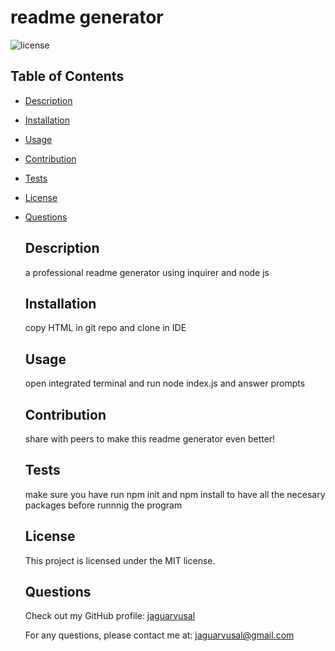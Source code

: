# readme generator

  ![license](https://img.shields.io/badge/license-MIT-blue.svg)

  ## Table of Contents

- [Description](#description)
- [Installation](#installation)
- [Usage](#usage)
- [Contribution](#contribution)
- [Tests](#tests)
- [License](#license)
- [Questions](#questions)

  ## Description

  a professional readme generator using inquirer and node js

  ## Installation

  copy HTML in git repo and clone in IDE

  ## Usage

  open integrated terminal and run node index.js and answer prompts

  ## Contribution

  share with peers to make this readme generator even better!

  ## Tests

  make sure you have run npm init and npm install to have all the necesary packages before runnnig the program

  ## License

  This project is licensed under the MIT license.

  ## Questions

  Check out my GitHub profile: [jaguarvusal](https://github.com/jaguarvusal)

  For any questions, please contact me at: [jaguarvusal@gmail.com](mailto:#{data.email})


